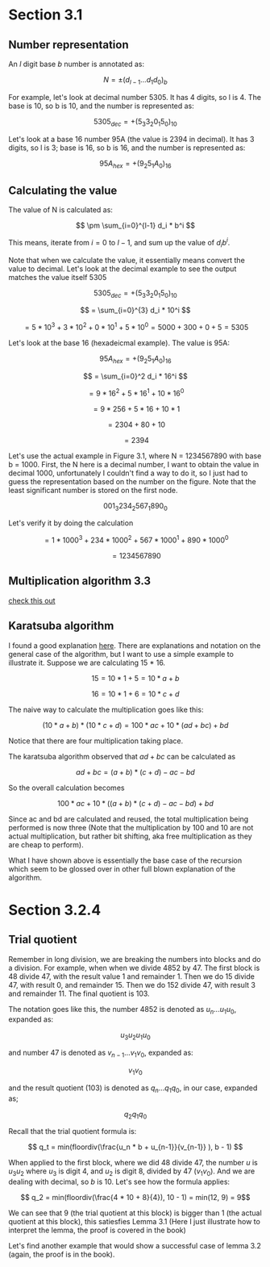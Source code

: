# Section 3.1

## Number representation

An $l$ digit base $b$ number is annotated as:

$$N = \pm(d_{l-1} ...d_1d_0)_b$$

For example, let's look at decimal number 5305. It has 4 digits, so l is 4. The
base is 10, so b is 10, and the number is represented as:

$$ 5305_{dec} = +(5_{3}3_{2}0_{1}5_{0})_{10} $$

Let's look at a base 16 number 95A (the value is 2394 in decimal). It has
3 digits, so l is 3; base is 16, so b is 16, and the number is represented as:

$$ 95A_{hex} = +(9_{2}5_{1}A_{0})_{16} $$

## Calculating the value

The value of N is calculated as:

$$ \pm \sum_{i=0}^{l-1} d_i * b^i $$

This means, iterate from $i=0$ to $l-1$, and sum up the value of $d_i b^i$.

Note that when we calculate the value, it essentially means convert the value to decimal. 
Let's look at the decimal example to see the output matches the value itself 5305

$$ 5305_{dec} = +(5_{3}3_{2}0_{1}5_{0})_{10} $$

$$  = \sum_{i=0}^{3} d_i * 10^i  $$

$$ = 5 * 10^3 + 3 * 10^2 + 0 * 10^1 + 5 * 10^0 = 5000 + 300 + 0 + 5 = 5305 $$

Let's look at the base 16 (hexadeicmal example). The value is 95A:

$$ 95A_{hex} = +(9_{2}5_{1}A_{0})_{16} $$

$$ = \sum_{i=0}^2 d_i * 16^i $$

$$ = 9 * 16^2 + 5 * 16^1 + 10 * 16^0 $$

$$ = 9 * 256 + 5 * 16 + 10 * 1 $$

$$ = 2304 + 80 + 10 $$

$$ = 2394 $$

Let's use the actual example in Figure 3.1, where
N = 1234567890 with base b = 1000. First, the N here
is a decimal number, I want to obtain the value in
decimal 1000, unfortunately I couldn't find a way to 
do it, so I just had to guess the representation based on the number on the figure. Note that the least 
significant number is stored on the first node.

$$ 001_{3}234_{2}567_{1}890_{0} $$

Let's verify it by doing the calculation

$$ = 1 * 1000^3 + 234 * 1000^2 + 567 * 1000^1 + 890 * 1000^0 $$

$$ = 1234567890 $$


## Multiplication algorithm 3.3

[check this out](01_algorithm_3_3.py)

## Karatsuba algorithm

I found a good explanation [here](https://www.youtube.com/watch?v=JCbZayFr9RE).
There are explanations and notation on the general case of the algorithm, but
I want to use a simple example to illustrate it. Suppose we are calculating
15 * 16.

$$ 15 = 10 * 1 + 5 = 10 * a + b $$

$$ 16 = 10 * 1 + 6 = 10 * c + d $$

The naive way to calculate the multiplication goes like this:

$$ (10 * a + b) * (10 * c + d) = 100 * ac + 10 * (ad + bc) + bd $$

Notice that there are four multiplication taking place.

The karatsuba algorithm observed that $ad + bc$ can be calculated as

$$ ad + bc = (a + b) * (c + d) - ac - bd $$

So the overall calculation becomes

$$ 100 * ac + 10 * ((a + b) * (c + d) - ac - bd) + bd $$

Since ac and bd are calculated and reused, the total multiplication being
performed is now three (Note that the multiplication by 100 and 10 are not 
actual multiplication, but rather bit shifting, aka free multiplication as
they are cheap to perform).

What I have shown above is essentially the base case of the recursion which
seem to be glossed over in other full blown explanation of the algorithm.

# Section 3.2.4

## Trial quotient

Remember in long division, we are breaking the numbers into blocks and do a 
division. For example, when when we divide 4852 by 47. The first block is
48 divide 47, with the result value 1 and remainder 1. Then we do 15 divide 47, 
with result 0, and remainder 15. Then we do 152 divide 47, with result 3
and remainder 11. The final quotient is 103.

The notation goes like this, the number 4852 is denoted as $u_n...u_1u_0$, expanded
as:

$$ u_3 u_2 u_1 u_0$$

and number 47 is denoted as $v_{n-1}...v_1v_0$, expanded as:

$$ v_1 v_0 $$

and the result quotient (103) is denoted as $q_n...q_1q_0$, in our case, expanded
as;

$$ q_2q_1q_0 $$

Recall that the trial quotient formula is:

$$ q_t = min(floordiv(\frac{u_n * b + u_{n-1}}{v_{n-1}} ), b - 1) $$

When applied to the first block, where we did 48 divide 47, the number $u$ is
$u_3u_2$ where $u_3$ is digit 4, and $u_2$ is digit 8, divided by 47 ($v_1v_0$). 
And we are dealing with decimal, so $b$ is 10. Let's see how the formula applies:

$$ q_2 = min(floordiv(\frac{4 * 10 + 8}{4}), 10 - 1) = min(12, 9) = 9$$

We can see that 9 (the trial quotient at this block) is bigger than 1 (the actual quotient
at this block), this satiesfies Lemma 3.1 (Here I just illustrate how to interpret the
lemma, the proof is covered in the book)

Let's find another example that would show a successful case of lemma 3.2 (again,
the proof is in the book).